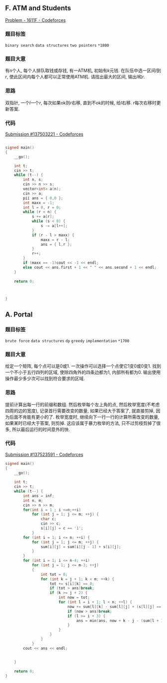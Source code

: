 ## F. ATM and Students

[Problem - 1611F - Codeforces](https://codeforces.com/problemset/problem/1611/F)

### 题目标签

`binary search` `data structures` `two pointers` `*1800` 

### 题目大意

有$n$个人, 每个人排队取钱或存钱, 有一ATM机, 初始有$k$元钱. 在队伍中选一区间$l$到$r$, 使此区间内每个人都可以正常使用ATM机. 请找出最大的区间, 输出$l$和$r$.

### 思路

双指针, 一个$l$一个$r$, 每次如果ok则$r$右移, 直到不ok的时候, 给$l$右移. $r$每次右移时更新答案.

### 代码

[Submission #137503221 - Codeforces](https://codeforces.com/contest/1611/submission/137503221)

```c++

signed main()
{
    __go();

    int t;
    cin >> t;
    while (t--) {
        int n, s;
        cin >> n >> s;
        vector<int> a(n);
        cin >> a;
        pii ans = { 0,0 };
        int maxx = -1;
        int l = 0, r = 0;
        while (r < n) {
            s += a[r];
            while (s < 0) {
                s -= a[l++];
            }
            if (r - l > maxx) {
                maxx = r - l;
                ans = { l,r };
            }
            r++;
        }
        if (maxx == -1)cout << -1 << endl;
        else cout << ans.first + 1 << " " << ans.second + 1 << endl;
    }
    
    return 0;



}
```



## A. Portal

### 题目标签

`brute force` `data structures` `dp` `greedy` `implementation` `*1700` 

### 题目大意

给定一个矩阵, 每个点可以是0或1. 一次操作可以选择一个点使它1变0或0变1. 找到一个不小于五行四列的区域, 使除四角外的四条边都为1, 内部所有都为0. 输出使用操作最少多少次可以找到符合要求的区域.

### 思路

提前计算出每一行的前缀和数组. 然后枚举每个左上角的点, 然后枚举宽度(不考虑四周的边的宽度), 记录首行需要改变的数量, 如果已经大于答案了, 就直接剪掉, 因为后面不肯能有更小的了. 枚举宽度时, 继续向下一行一行的计算所需改变的数量, 如果某时已经大于答案, 则剪掉. 这应该属于暴力枚举的方法, 只不过剪枝剪掉了很多, 所以最后运行的时间意外的快.

### 代码

[Submission #137523591 - Codeforces](https://codeforces.com/contest/1580/submission/137523591)

```c++
signed main()
{
    __go();
 
    int t;
    cin >> t;
    while (t--) {
        int ans = inf;
        int n, m;
        cin >> n >> m;
        for(int i = 1 ; i <=n;++i)
            for (int j = 1; j <= m; ++j) {
                char c;
                cin >> c;
                s[i][j] = c == '1';
            }
        for (int i = 1; i <= n; ++i) {
            for (int j = 1; j <= m; ++j) {
                sum[i][j] = sum[i][j - 1] + s[i][j];
            }
        }
        for (int i = 1; i <= n-4; ++i)
            for (int j = 1; j <= m-3; ++j)
            {
                int tot = 0;
                for (int k = j + 1; k < m; ++k) {
                    tot += s[i][k] == 0;
                    if (tot > ans)break;
                    if (k >= j + 2) {
                        int now = tot;
                        for (int l = i + 1; l < n; ++l) {
                            now += sum[l][k] - sum[l][j] + (s[l][j] == 0) + (s[l][k + 1] == 0);
                            if (now > ans)break;
                            if (l >= i + 3) {
                                ans = min(ans, now + k - j - (sum[l + 1][k] - sum[l + 1][j]));
                            }
                        }
                    }
                }
            }
        cout << ans << endl;
 
 
    }
    
    return 0;
}
```



